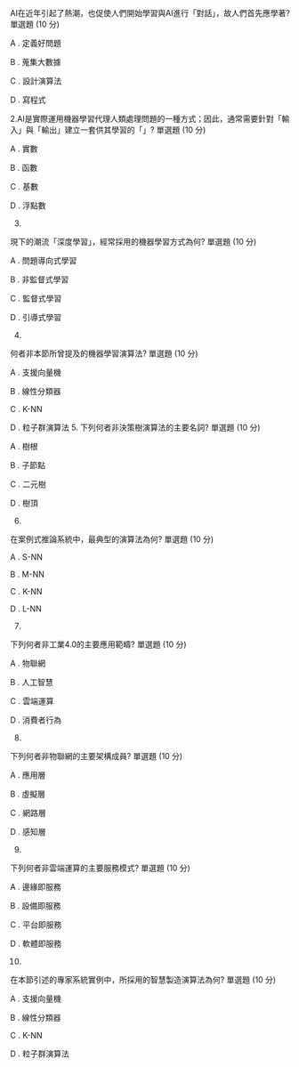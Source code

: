 AI在近年引起了熱潮，也促使人們開始學習與AI進行「對話」，故人們首先應學著?
單選題
(10 分)

A
.
定義好問題

B
.
蒐集大數據


C
.
設計演算法


D
.
寫程式

2.AI是實際運用機器學習代理人類處理問題的一種方式；因此，通常需要針對「輸入」與「輸出」建立一套供其學習的「」? 
單選題
(10 分)

A
.
實數


B
.
函數


C
.
基數


D
.
浮點數

3.
現下的潮流「深度學習」，經常採用的機器學習方式為何? 
單選題
(10 分)

A
.
問題導向式學習

B
.
非監督式學習


C
.
監督式學習


D
.
引導式學習

4.
何者非本節所曾提及的機器學習演算法?
單選題
(10 分)

A
.
支援向量機


B
.
線性分類器


C
.
K-NN


D
.
粒子群演算法
5.
下列何者非決策樹演算法的主要名詞?
單選題
(10 分)

A
.
樹根

B
.
子節點


C
.
二元樹


D
.
樹頂

6.
在案例式推論系統中，最典型的演算法為何?
單選題
(10 分)

A
.
S-NN


B
.
M-NN


C
.
K-NN


D
.
L-NN

7.
下列何者非工業4.0的主要應用範疇?
單選題
(10 分)

A
.
物聯網

B
.
人工智慧


C
.
雲端運算


D
.
消費者行為

8.
下列何者非物聯網的主要架構成員?
單選題
(10 分)

A
.
應用層

B
.
虛擬層


C
.
網路層


D
.
感知層

9.
下列何者非雲端運算的主要服務模式?
單選題
(10 分)

A
.
邊緣即服務

B
.
設備即服務


C
.
平台即服務


D
.
軟體即服務

10.
在本節引述的專家系統實例中，所採用的智慧製造演算法為何?
單選題
(10 分)

A
.
支援向量機

B
.
線性分類器


C
.
K-NN


D
.
粒子群演算法